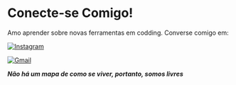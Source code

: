 # Conecte-se Comigo!

Amo aprender sobre novas ferramentas em codding. Converse comigo em:

[![Instagram](https://img.shields.io/badge/-Instagram-%23E4405F?style=for-the-badge&logo=instagram&logoColor=white)](https://www.instagram.com/AldeAlly00/)

[![Gmail](https://img.shields.io/badge/Gmail-333333?style=for-the-badge&logo=gmail&logoColor=red)](mailto:aldeciallyson@gmail.com)

**_Não há um mapa de como se viver, portanto, somos livres_**